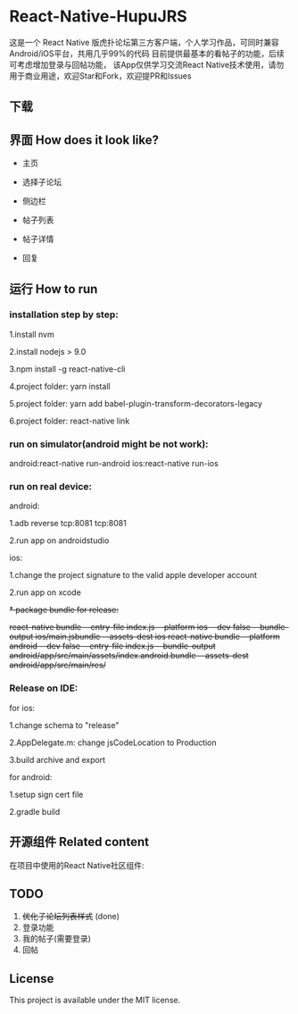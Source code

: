 # React-Native-HupuJRS

这是一个 React Native 版虎扑论坛第三方客户端，个人学习作品，可同时兼容Android/iOS平台，共用几乎99%的代码
目前提供最基本的看帖子的功能，后续可考虑增加登录与回帖功能，
该App仅供学习交流React Native技术使用，请勿用于商业用途，欢迎Star和Fork，欢迎提PR和Issues

## 下载


## 界面  How does it look like?

* 主页



* 选择子论坛



* 侧边栏


* 帖子列表

* 帖子详情

* 回复

## 运行  How to run

### installation step by step:
1.install nvm

2.install nodejs > 9.0

3.npm install -g react-native-cli

4.project folder: yarn install

5.project folder: yarn add babel-plugin-transform-decorators-legacy

6.project folder: react-native link

### run on simulator(android might be not work):

android:react-native run-android
ios:react-native run-ios

### run on real device:

android:

1.adb reverse tcp:8081 tcp:8081

2.run app on androidstudio

ios:

1.change the project signature to the valid apple developer account

2.run app on xcode

~~* package bundle for release:~~

~~react-native bundle --entry-file index.js --platform ios --dev false --bundle-output ios/main.jsbundle --assets-dest ios
react-native bundle --platform android --dev false --entry-file index.js --bundle-output android/app/src/main/assets/index.android.bundle --assets-dest android/app/src/main/res/~~

### Release on IDE:

for ios:

1.change schema to "release"

2.AppDelegate.m: change jsCodeLocation to Production

3.build archive and export

for android:

1.setup sign cert file

2.gradle build

## 开源组件 Related content

在项目中使用的React Native社区组件:

## TODO

1. ~~优化子论坛列表样式~~ (done)
2. 登录功能
3. 我的帖子(需要登录)
4. 回帖

## License

This project is available under the MIT license.
